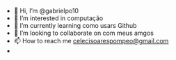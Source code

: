 - 👋 Hi, I’m @gabrielpo10
- 👀 I’m interested in  computação
- 🌱 I’m currently learning como usars Github
- 💞️ I’m looking to collaborate on  com meus amgos
- 📫 How to reach me  celecisoarespompeo@gmail.com
- 

<!---
gabrielpo10/gabrielpo10 is a ✨ special ✨ repository because its `README.md` (this file) appears on your GitHub profile.
You can click the Preview link to take a look at your changes.
--->

